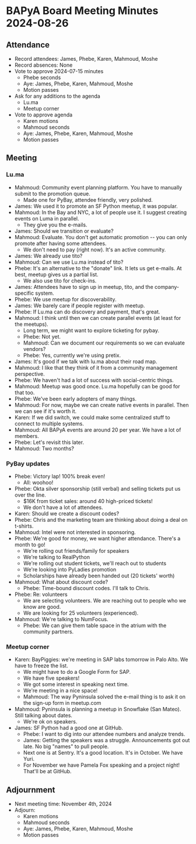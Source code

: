 # BAPyA Board Meeting Minutes 2024-08-26

## Attendance

* Record attendees: James, Phebe, Karen, Mahmoud, Moshe
* Record absences: None
* Vote to approve 2024-07-15 minutes
  * Phebe seconds
  * Aye: James, Phebe, Karen, Mahmoud, Moshe
  * Motion passes
* Ask for any additions to the agenda
  * Lu.ma
  * Meetup corner
* Vote to approve agenda
  * Karen motions
  * Mahmoud seconds
  * Aye: James, Phebe, Karen, Mahmoud, Moshe
  * Motion passes

## Meeting

### Lu.ma

* Mahmoud: Community event planning platform. You have to manually submit to the promotion queue.
  * Made one for PyBay, attendee friendly, very polished.
* James: We used it to promote an SF Python meetup, it was popular.
* Mahmoud: In the Bay and NYC, a lot of people use it. I suggest creating events on Luma in parallel.
  * They give you the e-mails.
* James: Should we transition or evaluate?
* Mahmoud: Evaluate. You don't get automatic promotion -- you can only promote after having some attendees.
  * We don't need to pay (right now). It's an active community.
* James: We already use tito?
* Mahmoud: Can we use Lu.ma instead of tito?
* Phebe: It's an alternative to the "donate" link. It lets us get e-mails. At best, meetup gives us a partial list.
  * We also use tito for check-ins.
* James: Attendees have to sign up in meetup, tito, and the company-specific system.
* Phebe: We use meetup for discoverability.
* James: We barely care if people register with meetup.
* Phebe: If Lu.ma can do discovery and payment, that's great.
* Mahmoud: I think until then we can create parallel events (at least for the meetups).
  * Long term, we might want to explore ticketing for pybay.
  * Phebe: Not yet.
  * Mahmoud: Can we document our requirements so we can evaluate vendors?
  * Phebe: Yes, currently we're using pretix.
* James: It's good if we talk with lu.ma about their road map.
* Mahmoud: I like that they think of it from a community management perspective.
* Phebe: We haven't had a lot of success with social-centric things.
* Mahmoud: Meetup was good once. Lu.ma hopefully can be good for that too.
* Phebe: We've been early adopters of many things.
* Mahmoud: For now, maybe we can create native events in parallel. Then we can see if it's worth it.
* Karen: If we did switch, we could make some centralized stuff to connect to multiple systems.
* Mahmoud: All BAPyA events are around 20 per year. We have a lot of members.
* Phebe: Let's revisit this later.
* Mahmoud: Two months?

### PyBay updates

* Phebe: Victory lap! 100% break even!
  * All: woohoo!
* Phebe: Okta silver sponsorship (still verbal) and selling tickets put us over the line.
  * $16K from ticket sales: around 40 high-priced tickets!
  * We don't have a lot of attendees.
* Karen: Should we create a discount codes?
* Phebe: Chris and the marketing team are thinking about doing a deal on t-shirts.
* Mahmoud: Intel were not interested in sponsoring.
* Phebe: We're good for money, we want higher attendance. There's a month to go!
  * We're rolling out friends/family for speakers
  * We're talking to RealPython
  * We're rolling out student tickets, we'll reach out to students
  * We're looking into PyLadies promotion
  * Scholarships have already been handed out (20 tickets' worth)
* Mahmoud: What about discount code?
  * Phebe: Time-bound discount codes. I'll talk to Chris.
* Phebe: Re: volunteers
  * We are selecting volunteers. We are reaching out to people who we know are good.
  * We are looking for 25 volunteers (experienced).
* Mahmoud: We're talking to NumFocus.
  * Phebe: We can give them table space in the atrium with the community partners.

### Meetup corner

* Karen: BayPiggies: we're meeting in SAP labs tomorrow in Palo Alto. We have to freeze the list.
  * We might have to do a Google Form for SAP.
  * We have five speakers!
  * We got some interest in speaking next time.
  * We're meeting in a nice space!
  * Mahmoud: The way Pyninsula solved the e-mail thing is to ask it on the sign-up form in meetup.com
* Mahmoud: Pyninsula is planning a meetup in Snowflake (San Mateo). Still talking about dates.
  * We're ok on speakers.
* James: SF Python had a good one at GitHub.
  * Phebe: I want to dig into our attendee numbers and analyze trends.
  * James: Getting the speakers was a struggle. Announcements got out late. No big "names" to pull people.
  * Next one is at Sentry. It's a good location. It's in October. We have Yuri.
  * For November we have Pamela Fox speaking and a project night! That'll be at GitHub.

## Adjournment

* Next meeting time: November 4th, 2024
* Adjourn:
  * Karen motions
  * Mahmoud seconds
  * Aye: James, Phebe, Karen, Mahmoud, Moshe
  * Motion passes
  

